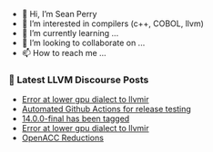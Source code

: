 - 👋 Hi, I’m Sean Perry
- 👀 I’m interested in compilers (c++, COBOL, llvm)
- 🌱 I’m currently learning ...
- 💞️ I’m looking to collaborate on ...
- 📫 How to reach me ...

<!---
s66perry/s66perry is a ✨ special ✨ repository because its `README.md` (this file) appears on your GitHub profile.
You can click the Preview link to take a look at your changes.
--->
### 📕 Latest LLVM Discourse Posts

<!-- DISCOURSE-LLVM:START -->
- [Error at lower gpu dialect to llvmir](https://discourse.llvm.org/t/error-at-lower-gpu-dialect-to-llvmir/61197#post_2)
- [Automated Github Actions for release testing](https://discourse.llvm.org/t/automated-github-actions-for-release-testing/61198#post_1)
- [14.0.0-final has been tagged](https://discourse.llvm.org/t/14-0-0-final-has-been-tagged/61153#post_8)
- [Error at lower gpu dialect to llvmir](https://discourse.llvm.org/t/error-at-lower-gpu-dialect-to-llvmir/61197#post_1)
- [OpenACC Reductions](https://discourse.llvm.org/t/openacc-reductions/61195#post_2)
<!-- DISCOURSE-LLVM:END -->
